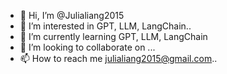 - 👋 Hi, I’m @Julialiang2015
- 👀 I’m interested in GPT, LLM, LangChain..
- 🌱 I’m currently learning GPT, LLM, LangChain
- 💞️ I’m looking to collaborate on ...
- 📫 How to reach me julialiang2015@gmail.com..

<!---
Julialiang2015/Julialiang2015 is a ✨ special ✨ repository because its `README.md` (this file) appears on your GitHub profile.
You can click the Preview link to take a look at your changes.
--->
